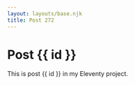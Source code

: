 ```yaml
---
layout: layouts/base.njk
title: Post 272
---
```


# Post {{ id }}

This is post {{ id }} in my Eleventy project.
